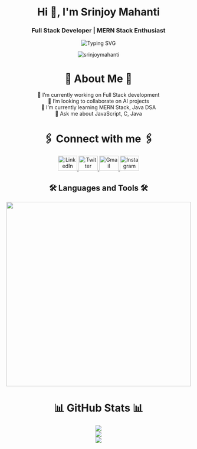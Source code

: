 <h1 align="center">Hi 👋, I'm Srinjoy Mahanti</h1>
<h3 align="center">Full Stack Developer | MERN Stack Enthusiast</h3>


<p align="center">
  <img src="https://readme-typing-svg.demolab.com?font=Fira+Code&size=24&duration=4000&pause=1000&color=00FF90&center=true&vCenter=true&width=435&lines=Welcome+to+my+GitHub!;I+love+to+build+Frontend+UIs.;Always+learning+new+things!" alt="Typing SVG" />
</p>


<p align="center">
  <img src="https://komarev.com/ghpvc/?username=srinjoymahanti&label=🚀+Profile+Views&color=00C9FF&style=for-the-badge" alt="srinjoymahanti" />
</p>


<h1 align="center">💫 About Me 💫</h1>
<p align="center">
  🔭 I’m currently working on Full Stack development <br>
  👯 I’m looking to collaborate on AI projects <br>
  🌱 I’m currently learning MERN Stack, Java DSA <br>
  💬 Ask me about JavaScript, C, Java
</p>


<h1 align="center">🖇️ Connect with me 🖇️</h1>
<div align="center">
  <a href="https://www.linkedin.com/in/srinjoy-mahanti-6168b5306/" target="_blank">
    <img src="https://raw.githubusercontent.com/maurodesouza/profile-readme-generator/master/src/assets/icons/social/linkedin/default.svg" width="52" height="40" alt="LinkedIn" />
  </a>
  <a href="https://x.com/YOUR-TWITTER" target="_blank">
    <img src="https://raw.githubusercontent.com/maurodesouza/profile-readme-generator/master/src/assets/icons/social/twitter/default.svg" width="52" height="40" alt="Twitter" />
  </a>
  <a href="mailto:YOUR-EMAIL" target="_blank">
    <img src="https://raw.githubusercontent.com/maurodesouza/profile-readme-generator/master/src/assets/icons/social/gmail/default.svg" width="52" height="40" alt="Gmail" />
  </a>
  <a href="https://www.instagram.com/srinjoymahanti/" target="_blank">
    <img src="https://raw.githubusercontent.com/maurodesouza/profile-readme-generator/master/src/assets/icons/social/instagram/default.svg" width="52" height="40" alt="Instagram" />
  </a>
</div>


<h2 align="center">🛠️ Languages and Tools 🛠️</h2>
<p align="center">
  <img width="500px" src="https://skillicons.dev/icons?i=c,java,js,react,redux,tailwind,nodejs,express,mongo,html,css,git,idea,notion,postgres,redis,rust,vercel,vite,vscode,postman,webstorm,appwrite,discord,firebase,materialui,nextjs,npm,sass,ts&perline=10" />
</p>

<h1 align="center">📊 GitHub Stats 📊</h1>
<p align="center">
  <img src="https://github-readme-stats.vercel.app/api?username=srinjoymahanti&theme=radical&hide_border=false&include_all_commits=true&count_private=true" /><br/>
  <img src="https://nirzak-streak-stats.vercel.app/?user=srinjoymahanti&theme=radical&hide_border=false" /><br/>
  <img src="https://github-readme-stats.vercel.app/api/top-langs/?username=srinjoymahanti&theme=radical&hide_border=false&include_all_commits=true&count_private=true&layout=compact" />
</p>
